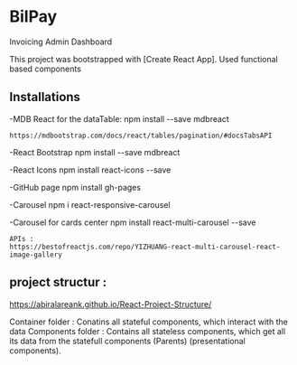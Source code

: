 # BilPay 
Invoicing Admin Dashboard

This project was bootstrapped with [Create React App].
Used functional based components

## Installations

-MDB React for the dataTable:
    npm install --save mdbreact

    https://mdbootstrap.com/docs/react/tables/pagination/#docsTabsAPI

-React Bootstrap 
    npm install --save mdbreact

-React Icons
    npm install react-icons --save

-GitHub page 
    npm install gh-pages

-Carousel
    npm i react-responsive-carousel

-Carousel for cards center
    npm install react-multi-carousel --save

    APIs : 
    https://bestofreactjs.com/repo/YIZHUANG-react-multi-carousel-react-image-gallery



## project structur :
https://abiralareank.github.io/React-Project-Structure/

Container folder : Conatins all stateful components, which interact with the data 
Components folder : Contains all stateless components, which get all its data from the statefull components (Parents)
(presentational components).

